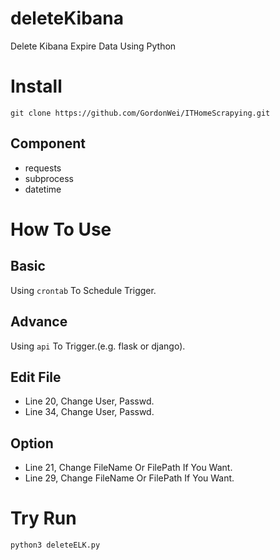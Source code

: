 # deleteKibana
Delete Kibana Expire Data Using Python

# Install 
```
git clone https://github.com/GordonWei/ITHomeScrapying.git
```
## Component
- requests
- subprocess
- datetime

# How To Use
## Basic 
Using `crontab` To Schedule Trigger.

## Advance 
Using `api` To Trigger.(e.g. flask or django).

## Edit File 
- Line 20, Change User, Passwd.
- Line 34, Change User, Passwd.
## Option
- Line 21, Change FileName Or FilePath If You Want.
- Line 29, Change FileName Or FilePath If You Want.

# Try Run 
`python3 deleteELK.py`

